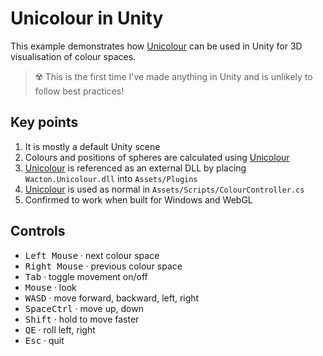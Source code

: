 # Unicolour in Unity

This example demonstrates how [Unicolour](https://github.com/waacton/Unicolour) can be used in Unity for 3D visualisation of colour spaces.

> ☢️ This is the first time I've made anything in Unity and is unlikely to follow best practices!

## Key points
1. It is mostly a default Unity scene
2. Colours and positions of spheres are calculated using [Unicolour](https://github.com/waacton/Unicolour) 
3. [Unicolour](https://github.com/waacton/Unicolour) is referenced as an external DLL by placing `Wacton.Unicolour.dll` into `Assets/Plugins`
4. [Unicolour](https://github.com/waacton/Unicolour) is used as normal in `Assets/Scripts/ColourController.cs`
5. Confirmed to work when built for Windows and WebGL

## Controls
- <kbd>Left Mouse</kbd> · next colour space
- <kbd>Right Mouse</kbd> · previous colour space
- <kbd>Tab</kbd> · toggle movement on/off
- <kbd>Mouse</kbd> · look
- <kbd>W</kbd><kbd>A</kbd><kbd>S</kbd><kbd>D</kbd> · move forward, backward, left, right
- <kbd>Space</kbd><kbd>Ctrl</kbd> · move up, down
- <kbd>Shift</kbd> · hold to move faster
- <kbd>Q</kbd><kbd>E</kbd> · roll left, right
- <kbd>Esc</kbd> · quit
